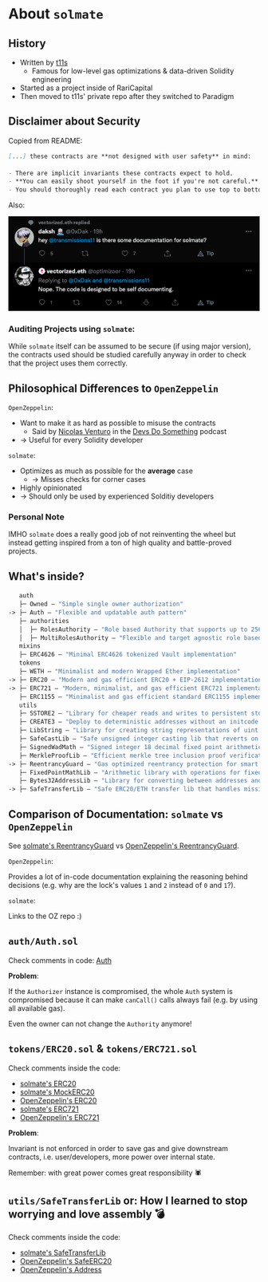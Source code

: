# About `solmate`

## History

- Written by [t11s](https://xn--2-kmb.com/)
    - Famous for low-level gas optimizations & data-driven Solidity engineering
- Started as a project inside of RariCapital
- Then moved to t11s' private repo after they switched to Paradigm


## Disclaimer about Security

Copied from README:
```markdown
[...] these contracts are **not designed with user safety** in mind:

- There are implicit invariants these contracts expect to hold.
- **You can easily shoot yourself in the foot if you're not careful.**
- You should thoroughly read each contract you plan to use top to bottom.
```

Also:

![](./about-docs.png)

### Auditing Projects using `solmate`:

While `solmate` itself can be assumed to be secure (if using major version), the
contracts used should be studied carefully anyway in order to check that the
project uses them correctly.


## Philosophical Differences to `OpenZeppelin`

`OpenZeppelin`:
- Want to make it as hard as possible to misuse the contracts
    - Said by [Nicolas Venturo](https://twitter.com/mrnventuro) in the [Devs Do Something](https://www.devsdosomething.fm/episodes/nicolas-venturo-solidity-engineering-at-balancer-labs-the-dangers-of-gas-golfing) podcast
- -> Useful for every Solidity developer

`solmate`:
- Optimizes as much as possible for the **average** case
    - -> Misses checks for corner cases
- Highly opinionated
- -> Should only be used by experienced Solditiy developers

### Personal Note

IMHO `solmate` does a really good job of not reinventing the wheel but instead
getting inspired from a ton of high quality and battle-proved projects.


## What's inside?

```ml
   auth
   ├─ Owned — "Simple single owner authorization"
-> ├─ Auth — "Flexible and updatable auth pattern"
   ├─ authorities
   │  ├─ RolesAuthority — "Role based Authority that supports up to 256 roles"
   │  ├─ MultiRolesAuthority — "Flexible and target agnostic role based Authority"
   mixins
   ├─ ERC4626 — "Minimal ERC4626 tokenized Vault implementation"
   tokens
   ├─ WETH — "Minimalist and modern Wrapped Ether implementation"
-> ├─ ERC20 — "Modern and gas efficient ERC20 + EIP-2612 implementation"
-> ├─ ERC721 — "Modern, minimalist, and gas efficient ERC721 implementation"
   ├─ ERC1155 — "Minimalist and gas efficient standard ERC1155 implementation"
   utils
   ├─ SSTORE2 — "Library for cheaper reads and writes to persistent storage"
   ├─ CREATE3 — "Deploy to deterministic addresses without an initcode factor"
   ├─ LibString — "Library for creating string representations of uint values"
   ├─ SafeCastLib — "Safe unsigned integer casting lib that reverts on overflow"
   ├─ SignedWadMath — "Signed integer 18 decimal fixed point arithmetic library"
   ├─ MerkleProofLib — "Efficient merkle tree inclusion proof verification library"
-> ├─ ReentrancyGuard — "Gas optimized reentrancy protection for smart contracts"
   ├─ FixedPointMathLib — "Arithmetic library with operations for fixed-point numbers"
   ├─ Bytes32AddressLib — "Library for converting between addresses and bytes32 values"
-> ├─ SafeTransferLib — "Safe ERC20/ETH transfer lib that handles missing return values"
```

## Comparison of Documentation: `solmate` vs `OpenZeppelin`

See [solmate's ReentrancyGuard](./solmate/src/utils/ReentrancyGuard.sol) vs [OpenZeppelin's ReentrancyGuard](./openzeppelin-contracts/contracts/security/ReentrancyGuard.sol).

`OpenZeppelin`:

Provides a lot of in-code documentation explaining the
reasoning behind decisions (e.g. why are the lock's values `1` and `2`
instead of `0` and `1`?).

`solmate`:

Links to the OZ repo :)

## `auth/Auth.sol`

Check comments in code: [Auth](./solmate/src/auth/Auth.sol)

**Problem**:

If the `Authorizer` instance is compromised, the whole `Auth` system is
compromised because it can make `canCall()` calls always fail (e.g. by using
all available gas).

Even the owner can not change the `Authority` anymore!

## `tokens/ERC20.sol` & `tokens/ERC721.sol`

Check comments inside the code:
- [solmate's ERC20](./solmate/src/tokens/ERC20.sol)
- [solmate's MockERC20](./solmate/src/test/utils/mocks/MockERC20.sol)
- [OpenZeppelin's ERC20](./openzeppelin-contracts/contracts/token/ERC20/ERC20.sol)
- [solmate's ERC721](./solmate/src/tokens/ERC721.sol)
- [OpenZeppelin's ERC721](./openzeppelin-contracts/contracts/token/ERC721/ERC721.sol)

**Problem**:

Invariant is not enforced in order to save gas and give downstream contracts,
i.e. user/developers, more power over internal state.

Remember: with great power comes great responsibility 🕷

## `utils/SafeTransferLib` or: How I learned to stop worrying and love assembly 💣

Check comments inside the code:
- [solmate's SafeTransferLib](./solmate/src/utils/SafeTransferLib.sol)
- [OpenZeppelin's SafeERC20](./openzeppelin-contracts/contracts/token/ERC20/utils/SafeERC20.sol)
- [OpenZeppelin's Address](./openzeppelin-contracts/contracts/utils/Address.sol)
